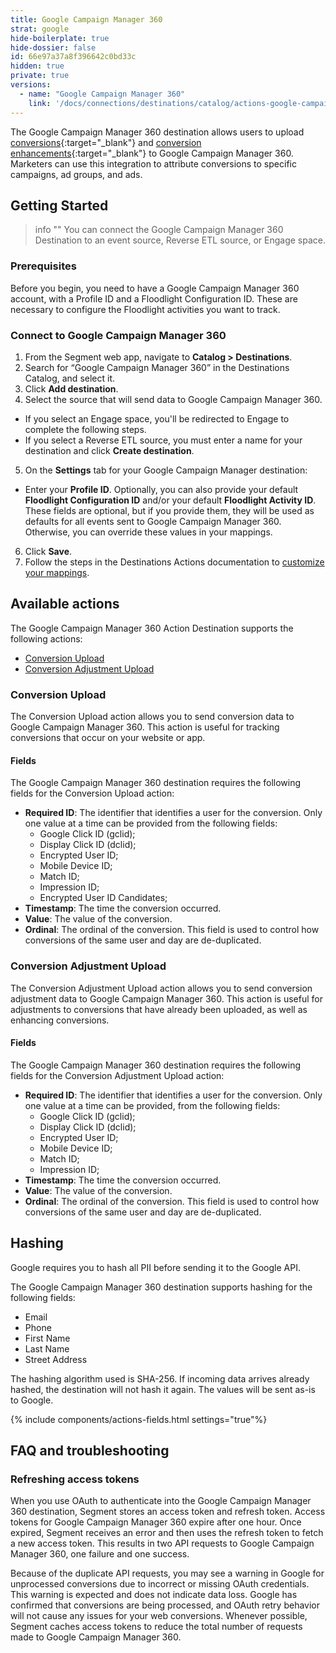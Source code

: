 ```yaml
---
title: Google Campaign Manager 360
strat: google
hide-boilerplate: true
hide-dossier: false
id: 66e97a37a8f396642c0bd33c
hidden: true
private: true
versions:
  - name: "Google Campaign Manager 360"
    link: '/docs/connections/destinations/catalog/actions-google-campaign-manager-360/'
---
```


The Google Campaign Manager 360 destination allows users to upload [conversions](https://developers.google.com/doubleclick-advertisers/guides/conversions_upload){:target="_blank"} and [conversion enhancements](https://developers.google.com/doubleclick-advertisers/guides/conversions_ec){:target="_blank"} to Google Campaign Manager 360. Marketers can use this integration to attribute conversions to specific campaigns, ad groups, and ads.

## Getting Started

> info ""
> You can connect the Google Campaign Manager 360 Destination to an event source, Reverse ETL source, or Engage space. 

### Prerequisites

Before you begin, you need to have a Google Campaign Manager 360 account, with a Profile ID and a Floodlight Configuration ID. These are necessary to configure the Floodlight activities you want to track.

### Connect to Google Campaign Manager 360

1. From the Segment web app, navigate to **Catalog > Destinations**.
2. Search for “Google Campaign Manager 360” in the Destinations Catalog, and select it.
3. Click **Add destination**.
4. Select the source that will send data to Google Campaign Manager 360. 
  * If you select an Engage space, you'll be redirected to Engage to complete the following steps.
  * If you select a Reverse ETL source, you must enter a name for your destination and click **Create destination**.
5. On the **Settings** tab for your Google Campaign Manager destination:
  * Enter your **Profile ID**. Optionally, you can also provide your default **Floodlight Configuration ID** and/or your default **Floodlight Activity ID**. These fields are optional, but if you provide them, they will be used as defaults for all events sent to Google Campaign Manager 360. Otherwise, you can override these values in your mappings.
6. Click **Save**.
7. Follow the steps in the Destinations Actions documentation to [customize your mappings](/docs/connections/destinations/actions/#customize-mappings).

## Available actions

The Google Campaign Manager 360 Action Destination supports the following actions:

* [Conversion Upload](#conversion-upload)
* [Conversion Adjustment Upload](#conversion-adjustment-upload)

### Conversion Upload

The Conversion Upload action allows you to send conversion data to Google Campaign Manager 360. This action is useful for tracking conversions that occur on your website or app. 

#### Fields

The Google Campaign Manager 360 destination requires the following fields for the Conversion Upload action:

* **Required ID**: The identifier that identifies a user for the conversion. Only one value at a time can be provided from the following fields:
  * Google Click ID (gclid);
  * Display Click ID (dclid);
  * Encrypted User ID;
  * Mobile Device ID;
  * Match ID;
  * Impression ID;
  * Encrypted User ID Candidates;
* **Timestamp**: The time the conversion occurred.
* **Value**: The value of the conversion.
* **Ordinal**: The ordinal of the conversion. This field is used to control how conversions of the same user and day are de-duplicated.

### Conversion Adjustment Upload

The Conversion Adjustment Upload action allows you to send conversion adjustment data to Google Campaign Manager 360. This action is useful for adjustments to conversions that have already been uploaded, as well as enhancing conversions.

#### Fields

The Google Campaign Manager 360 destination requires the following fields for the Conversion Adjustment Upload action:

* **Required ID**: The identifier that identifies a user for the conversion. Only one value at a time can be provided, from the following fields:
  * Google Click ID (gclid);
  * Display Click ID (dclid);
  * Encrypted User ID;
  * Mobile Device ID;
  * Match ID;
  * Impression ID;
* **Timestamp**: The time the conversion occurred.
* **Value**: The value of the conversion.
* **Ordinal**: The ordinal of the conversion. This field is used to control how conversions of the same user and day are de-duplicated.

## Hashing

Google requires you to hash all PII before sending it to the Google API.

The Google Campaign Manager 360 destination supports hashing for the following fields:

* Email
* Phone
* First Name
* Last Name
* Street Address

The hashing algorithm used is SHA-256. If incoming data arrives already hashed, the destination will not hash it again. The values will be sent as-is to Google.

{% include components/actions-fields.html settings="true"%}

## FAQ and troubleshooting

### Refreshing access tokens

When you use OAuth to authenticate into the Google Campaign Manager 360 destination, Segment stores an access token and refresh token. Access tokens for Google Campaign Manager 360 expire after one hour. Once expired, Segment receives an error and then uses the refresh token to fetch a new access token. This results in two API requests to Google Campaign Manager 360, one failure and one success.

Because of the duplicate API requests, you may see a warning in Google for unprocessed conversions due to incorrect or missing OAuth credentials. This warning is expected and does not indicate data loss. Google has confirmed that conversions are being processed, and OAuth retry behavior will not cause any issues for your web conversions. Whenever possible, Segment caches access tokens to reduce the total number of requests made to Google Campaign Manager 360.